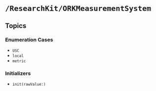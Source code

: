 # ``/ResearchKit/ORKMeasurementSystem``

<!-- The content below this line is auto-generated and is redundant. You should either incorporate it into your content above this line or delete it. -->

## Topics

### Enumeration Cases

- ``USC``
- ``local``
- ``metric``

### Initializers

- ``init(rawValue:)``